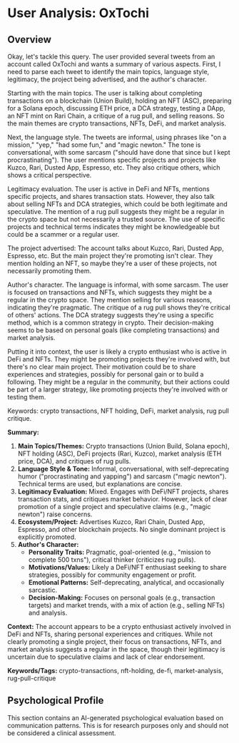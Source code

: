 # User Analysis: OxTochi

## Overview

<think>
Okay, let's tackle this query. The user provided several tweets from an account called OxTochi and wants a summary of various aspects. First, I need to parse each tweet to identify the main topics, language style, legitimacy, the project being advertised, and the author's character.

Starting with the main topics. The user is talking about completing transactions on a blockchain (Union Build), holding an NFT (ASC), preparing for a Solana epoch, discussing ETH price, a DCA strategy, testing a DApp, an NFT mint on Rari Chain, a critique of a rug pull, and selling reasons. So the main themes are crypto transactions, NFTs, DeFi, and market analysis.

Next, the language style. The tweets are informal, using phrases like "on a mission," "yep," "had some fun," and "magic newton." The tone is conversational, with some sarcasm ("should have done that since but I kept procrastinating"). The user mentions specific projects and projects like Kuzco, Rari, Dusted App, Espresso, etc. They also critique others, which shows a critical perspective.

Legitimacy evaluation. The user is active in DeFi and NFTs, mentions specific projects, and shares transaction stats. However, they also talk about selling NFTs and DCA strategies, which could be both legitimate and speculative. The mention of a rug pull suggests they might be a regular in the crypto space but not necessarily a trusted source. The use of specific projects and technical terms indicates they might be knowledgeable but could be a scammer or a regular user.

The project advertised: The account talks about Kuzco, Rari, Dusted App, Espresso, etc. But the main project they're promoting isn't clear. They mention holding an NFT, so maybe they're a user of these projects, not necessarily promoting them.

Author's character. The language is informal, with some sarcasm. The user is focused on transactions and NFTs, which suggests they might be a regular in the crypto space. They mention selling for various reasons, indicating they're pragmatic. The critique of a rug pull shows they're critical of others' actions. The DCA strategy suggests they're using a specific method, which is a common strategy in crypto. Their decision-making seems to be based on personal goals (like completing transactions) and market analysis.

Putting it into context, the user is likely a crypto enthusiast who is active in DeFi and NFTs. They might be promoting projects they're involved with, but there's no clear main project. Their motivation could be to share experiences and strategies, possibly for personal gain or to build a following. They might be a regular in the community, but their actions could be part of a larger strategy, like promoting projects they're involved with or testing them.

Keywords: crypto transactions, NFT holding, DeFi, market analysis, rug pull critique.
</think>

**Summary:**  
1. **Main Topics/Themes:** Crypto transactions (Union Build, Solana epoch), NFT holding (ASC), DeFi projects (Rari, Kuzco), market analysis (ETH price, DCA), and critiques of rug pulls.  
2. **Language Style & Tone:** Informal, conversational, with self-deprecating humor ("procrastinating and yapping") and sarcasm ("magic newton"). Technical terms are used, but explanations are concise.  
3. **Legitimacy Evaluation:** Mixed. Engages with DeFi/NFT projects, shares transaction stats, and critiques market behavior. However, lack of clear promotion of a single project and speculative claims (e.g., "magic newton") raise concerns.  
4. **Ecosystem/Project:** Advertises Kuzco, Rari Chain, Dusted App, Espresso, and other blockchain projects. No single dominant project is explicitly promoted.  
5. **Author's Character:**  
   - **Personality Traits:** Pragmatic, goal-oriented (e.g., "mission to complete 500 txns"), critical thinker (criticizes rug pulls).  
   - **Motivations/Values:** Likely a DeFi/NFT enthusiast seeking to share strategies, possibly for community engagement or profit.  
   - **Emotional Patterns:** Self-deprecating, analytical, and occasionally sarcastic.  
   - **Decision-Making:** Focuses on personal goals (e.g., transaction targets) and market trends, with a mix of action (e.g., selling NFTs) and analysis.  

**Context:** The account appears to be a crypto enthusiast actively involved in DeFi and NFTs, sharing personal experiences and critiques. While not clearly promoting a single project, their focus on transactions, NFTs, and market analysis suggests a regular in the space, though their legitimacy is uncertain due to speculative claims and lack of clear endorsement.  

**Keywords/Tags:** crypto-transactions, nft-holding, de-fi, market-analysis, rug-pull-critique

## Psychological Profile

This section contains an AI-generated psychological evaluation based on communication patterns. This is for research purposes only and should not be considered a clinical assessment.